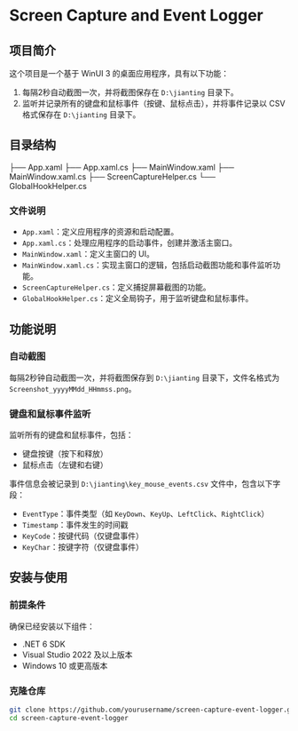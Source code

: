 # Screen Capture and Event Logger

## 项目简介

这个项目是一个基于 WinUI 3 的桌面应用程序，具有以下功能：
1. 每隔2秒自动截图一次，并将截图保存在 `D:\jianting` 目录下。
2. 监听并记录所有的键盘和鼠标事件（按键、鼠标点击），并将事件记录以 CSV 格式保存在 `D:\jianting` 目录下。

## 目录结构

├── App.xaml
├── App.xaml.cs
├── MainWindow.xaml
├── MainWindow.xaml.cs
├── ScreenCaptureHelper.cs
└── GlobalHookHelper.cs


### 文件说明

- `App.xaml`：定义应用程序的资源和启动配置。
- `App.xaml.cs`：处理应用程序的启动事件，创建并激活主窗口。
- `MainWindow.xaml`：定义主窗口的 UI。
- `MainWindow.xaml.cs`：实现主窗口的逻辑，包括启动截图功能和事件监听功能。
- `ScreenCaptureHelper.cs`：定义捕捉屏幕截图的功能。
- `GlobalHookHelper.cs`：定义全局钩子，用于监听键盘和鼠标事件。

## 功能说明

### 自动截图

每隔2秒钟自动截图一次，并将截图保存到 `D:\jianting` 目录下，文件名格式为 `Screenshot_yyyyMMdd_HHmmss.png`。

### 键盘和鼠标事件监听

监听所有的键盘和鼠标事件，包括：
- 键盘按键（按下和释放）
- 鼠标点击（左键和右键）

事件信息会被记录到 `D:\jianting\key_mouse_events.csv` 文件中，包含以下字段：
- `EventType`：事件类型（如 `KeyDown`、`KeyUp`、`LeftClick`、`RightClick`）
- `Timestamp`：事件发生的时间戳
- `KeyCode`：按键代码（仅键盘事件）
- `KeyChar`：按键字符（仅键盘事件）

## 安装与使用

### 前提条件

确保已经安装以下组件：
- .NET 6 SDK
- Visual Studio 2022 及以上版本
- Windows 10 或更高版本

### 克隆仓库

```bash
git clone https://github.com/yourusername/screen-capture-event-logger.git
cd screen-capture-event-logger
